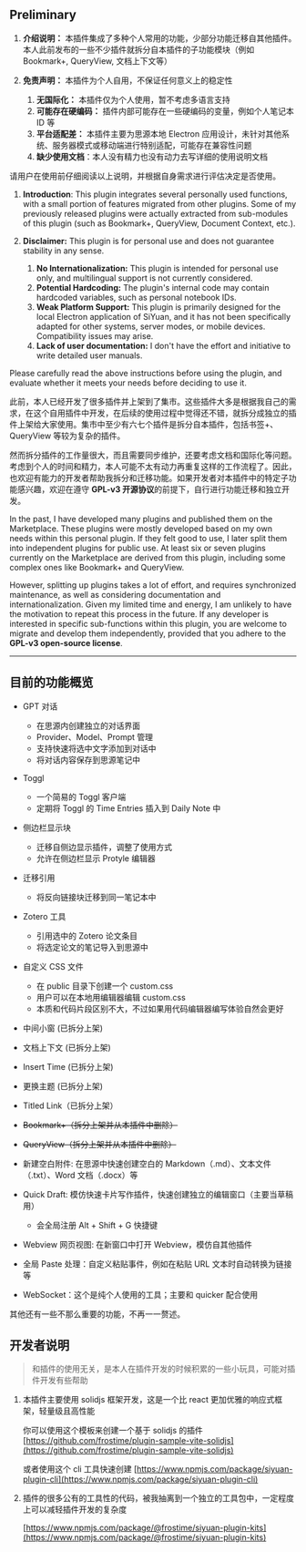 
## Preliminary

1. **介绍说明：** 本插件集成了多种个人常用的功能，少部分功能迁移自其他插件。本人此前发布的一些不少插件就拆分自本插件的子功能模块（例如 Bookmark+, QueryView, 文档上下文等）
2. **免责声明：** 本插件为个人自用，不保证任何意义上的稳定性

    1. **无国际化：** 本插件仅为个人使用，暂不考虑多语言支持
    2. **可能存在硬编码：** 插件内部可能存在一些硬编码的变量，例如个人笔记本 ID 等
    3. **平台适配差：** 本插件主要为思源本地 Electron 应用设计，未针对其他系统、服务器模式或移动端进行特别适配，可能存在兼容性问题
    4. **缺少使用文档**：本人没有精力也没有动力去写详细的使用说明文档

请用户在使用前仔细阅读以上说明，并根据自身需求进行评估决定是否使用。

1. **Introduction**: This plugin integrates several personally used functions, with a small portion of features migrated from other plugins. Some of my previously released plugins were actually extracted from sub-modules of this plugin (such as Bookmark+, QueryView, Document Context, etc.).
2. **Disclaimer:**   This plugin is for personal use and does not guarantee stability in any sense.

    1. **No Internationalization:**   This plugin is intended for personal use only, and multilingual support is not currently considered.
    2. **Potential Hardcoding:**   The plugin's internal code may contain hardcoded variables, such as personal notebook IDs.
    3. **Weak Platform Support:**   This plugin is primarily designed for the local Electron application of SiYuan, and it has not been specifically adapted for other systems, server modes, or mobile devices. Compatibility issues may arise.
    4. **Lack of user documentation:**  I don't have the effort and initiative to write detailed user manuals.

Please carefully read the above instructions before using the plugin, and evaluate whether it meets your needs before deciding to use it.

此前，本人已经开发了很多插件并上架到了集市。这些插件大多是根据我自己的需求，在这个自用插件中开发，在后续的使用过程中觉得还不错，就拆分成独立的插件上架给大家使用。集市中至少有六七个插件是拆分自本插件，包括书签+、QueryView 等较为复杂的插件。

然而拆分插件的工作量很大，而且需要同步维护，还要考虑文档和国际化等问题。考虑到个人的时间和精力，本人可能不太有动力再重复这样的工作流程了。因此，也欢迎有能力的开发者帮助我拆分和迁移功能。如果开发者对本插件中的特定子功能感兴趣，欢迎在遵守 **GPL-v3 开源协议**的前提下，自行进行功能迁移和独立开发。

In the past, I have developed many plugins and published them on the Marketplace. These plugins were mostly developed based on my own needs within this personal plugin. If they felt good to use, I later split them into independent plugins for public use. At least six or seven plugins currently on the Marketplace are derived from this plugin, including some complex ones like Bookmark+ and QueryView.

However, splitting up plugins takes a lot of effort, and requires synchronized maintenance, as well as considering documentation and internationalization. Given my limited time and energy, I am unlikely to have the motivation to repeat this process in the future. If any developer is interested in specific sub-functions within this plugin, you are welcome to migrate and develop them independently, provided that you adhere to the **GPL-v3 open-source license**.

---

## 目前的功能概览

* GPT 对话

  * 在思源内创建独立的对话界面
  * Provider、Model、Prompt 管理
  * 支持快速将选中文字添加到对话中
  * 将对话内容保存到思源笔记中
* Toggl

  * 一个简易的 Toggl 客户端
  * 定期将 Toggl 的 Time Entries 插入到 Daily Note 中
* 侧边栏显示块

  * 迁移自侧边显示插件，调整了使用方式
  * 允许在侧边栏显示 Protyle 编辑器
* 迁移引用

  * 将反向链接块迁移到同一笔记本中
* Zotero 工具

  * 引用选中的 Zotero 论文条目
  * 将选定论文的笔记导入到思源中
* 自定义 CSS 文件

  * 在 public 目录下创建一个 custom.css
  * 用户可以在本地用编辑器编辑 custom.css
  * 本质和代码片段区别不大，不过如果用代码编辑器编写体验自然会更好
* 中间小窗 (已拆分上架)
* 文档上下文 (已拆分上架)
* Insert Time  (已拆分上架)
* 更换主题 (已拆分上架)
* Titled Link（已拆分上架）
* ~~Bookmark+（拆分上架并从本插件中删除）~~
* ~~QueryView（拆分上架并从本插件中删除）~~
* 新建空白附件: 在思源中快速创建空白的 Markdown（.md）、文本文件（.txt）、Word 文档（.docx）等
* Quick Draft: 模仿快速卡片写作插件，快速创建独立的编辑窗口（主要当草稿用）

  * 会全局注册 Alt + Shift + G 快捷键
* Webview 网页视图: 在新窗口中打开 Webview，模仿自其他插件
* 全局 Paste 处理：自定义粘贴事件，例如在粘贴 URL 文本时自动转换为链接等
* WebSocket：这个是纯个人使用的工具；主要和 quicker 配合使用

其他还有一些不那么重要的功能，不再一一赘述。

## 开发者说明

> 和插件的使用无关，是本人在插件开发的时候积累的一些小玩具，可能对插件开发有些帮助

1. 本插件主要使用 solidjs 框架开发，这是一个比 react 更加优雅的响应式框架，轻量级且高性能

    你可以使用这个模板来创建一个基于 solidjs 的插件 [https://github.com/frostime/plugin-sample-vite-solidjs](https://github.com/frostime/plugin-sample-vite-solidjs)

    或者使用这个 cli 工具快速创建 [https://www.npmjs.com/package/siyuan-plugin-cli](https://www.npmjs.com/package/siyuan-plugin-cli)
2. 插件的很多公有的工具性的代码，被我抽离到一个独立的工具包中，一定程度上可以减轻插件开发的复杂度

    [https://www.npmjs.com/package/@frostime/siyuan-plugin-kits](https://www.npmjs.com/package/@frostime/siyuan-plugin-kits)

‍
